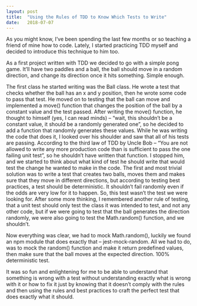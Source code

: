 ```yaml
---
layout: post
title:  "Using the Rules of TDD to Know Which Tests to Write"
date:   2018-07-07
---
```


As you might know, I’ve been spending the last few months or so teaching a friend of mine how to code. Lately, I started practicing TDD myself and decided to introduce this technique to him too.

As a first project written with TDD we decided to go with a simple pong game. It’ll have two paddles and a ball, the ball should move in a random direction, and change its direction once it hits something. Simple enough.

The first class he started writing was the Ball class. He wrote a test that checks whether the ball has an x and y position, then he wrote some code to pass that test. He moved on to testing that the ball can move and implemented a move() function that changes the position of the ball by a constant value and the test passed. After writing the move() function, he thought to himself (yes, I can read minds) – “wait, this shouldn’t be a constant value, it should be a randomly generated one”, so he decided to add a function that randomly generates these values. While he was writing the code that does it, I looked over his shoulder and saw that all of his tests are passing. According to the third law of TDD by Uncle Bob – “You are not allowed to write any more production code than is sufficient to pass the one failing unit test”, so he shouldn’t have written that function. I stopped him, and we started to think about what kind of test he should write that would test the change he wanted to make in the code. The first and most trivial solution was to write a test that creates two balls, moves them and makes sure that they move in different directions, but according to testing best practices, a test should be deterministic. It shouldn’t fail randomly even if the odds are very low for it to happen. So, this test wasn’t the test we were looking for. After some more thinking, I remembered another rule of testing, that a unit test should only test the class it was intended to test, and not any other code, but if we were going to test that the ball generates the direction randomly, we were also going to test the Math.random() function, and we shouldn’t.

Now everything was clear, we had to mock Math.random(), luckily we found an npm module that does exactly that – jest-mock-random. All we had to do, was to mock the random() function and make it return predefined values, then make sure that the ball moves at the expected direction. 100% deterministic test.

It was so fun and enlightening for me to be able to understand that something is wrong with a test without understanding exactly what is wrong with it or how to fix it just by knowing that it doesn’t comply with the rules and then using the rules and best practices to craft the perfect test that does exactly what it should.
